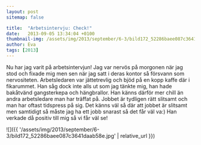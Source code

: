 ```yaml
---
layout: post
sitemap: false

title:  "Arbetsintervju: Check!"
date:   2013-09-05 13:34:04 +0100
thumbnail-img: /assets/img/2013/september/6-3/bild172_52286baee087c3641daab58e.jpg
author: Eva
tags: [2013]
---
```


Nu har jag varit på arbetsintervjun! Jag var nervös på morgonen när jag stod och fixade mig men sen när jag satt i deras kontor så försvann som nervositeten. Arbetsledaren var jättetrevlig och bjöd på en kopp kaffe där i fikarummet. Han såg dock inte alls ut som jag tänkte mig, han hade bakåtvänd gangsterkepa och hängbrallor. Han känns därför mer chill än andra arbetsledare man har träffat på. Jobbet är tydligen rätt slitsamt och man har oftast tidspress på sig. Det känns väl så där att jobbet är slitsamt men samtidigt så måste jag ha ett jobb snarast så det får väl va:) Han verkade då positiv till mig så vi får väl se!

![]({{ '/assets/img/2013/september/6-3/bild172_52286baee087c3641daab58e.jpg'  | relative_url }})

